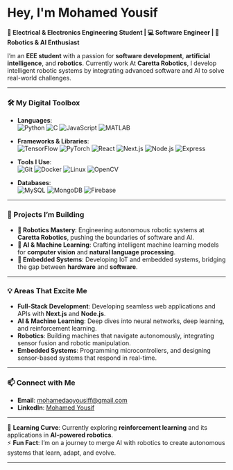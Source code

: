

# Hey, I'm Mohamed Yousif

**🚀 Electrical & Electronics Engineering Student | 💻 Software Engineer | 🤖 Robotics & AI Enthusiast**

I’m an **EEE student** with a passion for **software development**, **artificial intelligence**, and **robotics**. Currently work At **Caretta Robotics**, I develop intelligent robotic systems by integrating advanced software and AI to solve real-world challenges.

---

### 🛠️ My Digital Toolbox
- **Languages**:  
  ![Python](https://img.shields.io/badge/Python-3670A0?style=for-the-badge&logo=python&logoColor=ffdd54) 
  ![C](https://img.shields.io/badge/C-00599C?style=for-the-badge&logo=c&logoColor=white) 
  ![JavaScript](https://img.shields.io/badge/JavaScript-F7DF1E?style=for-the-badge&logo=javascript&logoColor=black) 
  ![MATLAB](https://img.shields.io/badge/MATLAB-0076A8?style=for-the-badge&logo=mathworks&logoColor=white)

- **Frameworks & Libraries**:  
  ![TensorFlow](https://img.shields.io/badge/TensorFlow-FF6F00?style=for-the-badge&logo=tensorflow&logoColor=white) 
  ![PyTorch](https://img.shields.io/badge/PyTorch-EE4C2C?style=for-the-badge&logo=pytorch&logoColor=white) 
  ![React](https://img.shields.io/badge/React-61DAFB?style=for-the-badge&logo=react&logoColor=black) 
  ![Next.js](https://img.shields.io/badge/Next.js-000000?style=for-the-badge&logo=nextdotjs&logoColor=white) 
  ![Node.js](https://img.shields.io/badge/Node.js-339933?style=for-the-badge&logo=nodedotjs&logoColor=white) 
  ![Express](https://img.shields.io/badge/Express-000000?style=for-the-badge&logo=express&logoColor=white)

- **Tools I Use**:  
  ![Git](https://img.shields.io/badge/Git-F05032?style=for-the-badge&logo=git&logoColor=white) 
  ![Docker](https://img.shields.io/badge/Docker-2496ED?style=for-the-badge&logo=docker&logoColor=white) 
  ![Linux](https://img.shields.io/badge/Linux-FCC624?style=for-the-badge&logo=linux&logoColor=black) 
  ![OpenCV](https://img.shields.io/badge/OpenCV-5C3EE8?style=for-the-badge&logo=opencv&logoColor=white)

- **Databases**:  
  ![MySQL](https://img.shields.io/badge/MySQL-4479A1?style=for-the-badge&logo=mysql&logoColor=white) 
  ![MongoDB](https://img.shields.io/badge/MongoDB-47A248?style=for-the-badge&logo=mongodb&logoColor=white) 
  ![Firebase](https://img.shields.io/badge/Firebase-FFCA28?style=for-the-badge&logo=firebase&logoColor=black)

---

### 🚀 Projects I’m Building
- **🤖 Robotics Mastery**: Engineering autonomous robotic systems at **Caretta Robotics**, pushing the boundaries of software and AI.
- **🧠 AI & Machine Learning**: Crafting intelligent machine learning models for **computer vision** and **natural language processing**.
- **🔌 Embedded Systems**: Developing IoT and embedded systems, bridging the gap between **hardware** and **software**.

---

### 💡 Areas That Excite Me
- **Full-Stack Development**: Developing seamless web applications and APIs with **Next.js** and **Node.js**.
- **AI & Machine Learning**: Deep dives into neural networks, deep learning, and reinforcement learning.
- **Robotics**: Building machines that navigate autonomously, integrating sensor fusion and robotic manipulation.
- **Embedded Systems**: Programming microcontrollers, and designing sensor-based systems that respond in real-time.

---

### 📫 Connect with Me
- **Email**: [mohamedaoyousiff@gmail.com](mailto:mohamedaoyousiff@gmail.com)
- **LinkedIn**: [Mohamed Yousif](https://www.linkedin.com/in/mohamed-yousif-122450316?utm_source=share&utm_campaign=share_via&utm_content=profile&utm_medium=android_app)

---

🌱 **Learning Curve**: Currently exploring **reinforcement learning** and its applications in **AI-powered robotics**.  
⚡ **Fun Fact**: I’m on a journey to merge AI with robotics to create autonomous systems that learn, adapt, and evolve.

---
